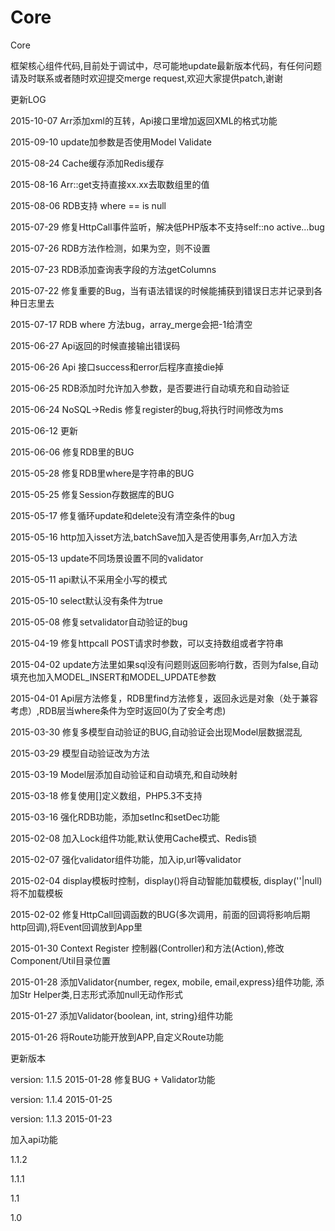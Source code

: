 # Core
Core

框架核心组件代码,目前处于调试中，尽可能地update最新版本代码，有任何问题请及时联系或者随时欢迎提交merge request,欢迎大家提供patch,谢谢

更新LOG

2015-10-07 Arr添加xml的互转，Api接口里增加返回XML的格式功能

2015-09-10 update加参数是否使用Model Validate

2015-08-24 Cache缓存添加Redis缓存

2015-08-16 Arr::get支持直接xx.xx去取数组里的值

2015-08-06 RDB支持 where   ==  is null

2015-07-29 修复HttpCall事件监听，解决低PHP版本不支持self::no active...bug

2015-07-26 RDB方法作检测，如果为空，则不设置

2015-07-23 RDB添加查询表字段的方法getColumns

2015-07-22 修复重要的Bug，当有语法错误的时候能捕获到错误日志并记录到各种日志里去

2015-07-17 RDB where 方法bug，array_merge会把-1给清空

2015-06-27 Api返回的时候直接输出错误码

2015-06-26 Api 接口success和error后程序直接die掉

2015-06-25 RDB添加时允许加入参数，是否要进行自动填充和自动验证

2015-06-24 NoSQL->Redis 修复register的bug,将执行时间修改为ms

2015-06-12 更新

2015-06-06 修复RDB里的BUG

2015-05-28 修复RDB里where是字符串的BUG

2015-05-25 修复Session存数据库的BUG

2015-05-17 修复循环update和delete没有清空条件的bug

2015-05-16 http加入isset方法,batchSave加入是否使用事务,Arr加入方法

2015-05-13 update不同场景设置不同的validator

2015-05-11 api默认不采用全小写的模式

2015-05-10 select默认没有条件为true

2015-05-08 修复setvalidator自动验证的bug

2015-04-19 修复httpcall POST请求时参数，可以支持数组或者字符串

2015-04-02 update方法里如果sql没有问题则返回影响行数，否则为false,自动填充也加入MODEL_INSERT和MODEL_UPDATE参数

2015-04-01 Api层方法修复，RDB里find方法修复，返回永远是对象（处于兼容考虑）,RDB层当where条件为空时返回0(为了安全考虑)

2015-03-30 修复多模型自动验证的BUG,自动验证会出现Model层数据混乱

2015-03-29 模型自动验证改为方法

2015-03-19 Model层添加自动验证和自动填充,和自动映射

2015-03-18 修复使用[]定义数组，PHP5.3不支持

2015-03-16 强化RDB功能，添加setInc和setDec功能

2015-02-08 加入Lock组件功能,默认使用Cache模式、Redis锁

2015-02-07 强化validator组件功能，加入ip,url等validator

2015-02-04 display模板时控制，display()将自动智能加载模板, display(''|null)将不加载模板

2015-02-02 修复HttpCall回调函数的BUG(多次调用，前面的回调将影响后期http回调),将Event回调放到App里

2015-01-30 Context Register 控制器(Controller)和方法(Action),修改Component/Util目录位置

2015-01-28 添加Validator{number, regex, mobile, email,express}组件功能, 添加Str Helper类,日志形式添加null无动作形式

2015-01-27 添加Validator{boolean, int, string}组件功能

2015-01-26 将Route功能开放到APP,自定义Route功能

更新版本

version: 1.1.5     2015-01-28   修复BUG + Validator功能

version: 1.1.4     2015-01-25

version: 1.1.3     2015-01-23

加入api功能


1.1.2

1.1.1

1.1

1.0
